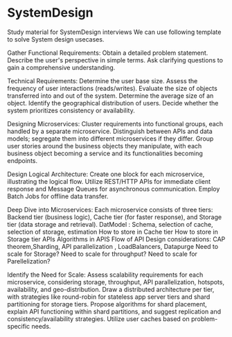 # SystemDesign
Study material for SystemDesign interviews
We can use following template to solve System design usecases.

Gather Functional Requirements:
  Obtain a detailed problem statement.
  Describe the user's perspective in simple terms.
  Ask clarifying questions to gain a comprehensive understanding.
  
Technical Requirements:
  Determine the user base size.
  Assess the frequency of user interactions (reads/writes).
  Evaluate the size of objects transferred into and out of the system.
  Determine the average size of an object.
  Identify the geographical distribution of users.
  Decide whether the system prioritizes consistency or availability.
  
Designing Microservices:
  Cluster requirements into functional groups, each handled by a separate microservice.
  Distinguish between APIs and data models; segregate them into different microservices if they differ.
  Group user stories around the business objects they manipulate, with each business object becoming a service and its functionalities becoming endpoints.
  
Design Logical Architecture:
  Create one block for each microservice, illustrating the logical flow.
  Utilize REST/HTTP APIs for immediate client response and Message Queues for asynchronous communication.
  Employ Batch Jobs for offline data transfer.
  
Deep Dive into Microservices:
  Each microservice consists of three tiers: Backend tier (business logic), Cache tier (for faster response), and Storage tier (data storage and retrieval).
  DatModel : Schema, selection of cache, selection of storage, estimation 
   How to store in Cache tier
   How to store in Storage tier
   APIs
   Algorithms in APIS
   Flow of API
   Design considerations: CAP theorem,Sharding, API parallelization , LoadBalancers, Datapurge
   Need to scale for Storage?
   Need to scale for throughput?
   Need to scale for Parellelization?  

Identify the Need for Scale:
  Assess scalability requirements for each microservice, considering storage, throughput, API parallelization, hotspots, availability, and geo-distribution.
  Draw a distributed architecture per tier, with strategies like round-robin for stateless app server tiers and shard partitioning for storage tiers.
  Propose algorithms for shard placement, explain API functioning within shard partitions, and suggest replication and consistency/availability strategies.
  Utilize user caches based on problem-specific needs.
